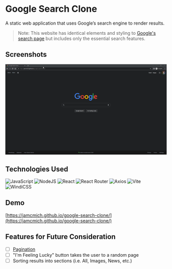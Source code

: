 # Google Search Clone

A static web application that uses Google’s search engine to render results. 
> Note: This website has identical elements and styling to [Google's search page](https://www.google.com/) but includes only the essential search features.

## Screenshots

![Demo GIF](assets/demo.gif)

## Technologies Used

![JavaScript](https://img.shields.io/badge/javascript-%23323330.svg?style=for-the-badge&logo=javascript&logoColor=%23F7DF1E) ![NodeJS](https://img.shields.io/badge/node.js-6DA55F?style=for-the-badge&logo=node.js&logoColor=white) ![React](https://img.shields.io/badge/react-%2320232a.svg?style=for-the-badge&logo=react&logoColor=%2361DAFB) ![React Router](https://img.shields.io/badge/React_Router-CA4245?style=for-the-badge&logo=react-router&logoColor=white) ![Axios](https://img.shields.io/badge/Axios-671DDF?style=for-the-badge&logo=axios&logoColor=white) ![Vite](https://img.shields.io/badge/vite-%23646CFF.svg?style=for-the-badge&logo=vite&logoColor=white) ![WindiCSS](https://img.shields.io/badge/windicss-48B0F1.svg?style=for-the-badge&logo=windi-css&logoColor=white)

## Demo

[https://jamcmich.github.io/google-search-clone/](https://jamcmich.github.io/google-search-clone/)

## Features for Future Consideration

- [ ] [Pagination](https://www.educba.com/pagination-in-javascript/)
- [ ] "I'm Feeling Lucky" button takes the user to a random page
- [ ] Sorting results into sections (i.e. All, Images, News, etc.)
